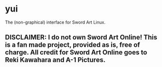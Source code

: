 # yui
The (non-graphical) interface for Sword Art Linux.
## DISCLAIMER: I do not own Sword Art Online! This is a fan made project, provided as is, free of charge. All credit for Sword Art Online goes to Reki Kawahara and A-1 Pictures.
